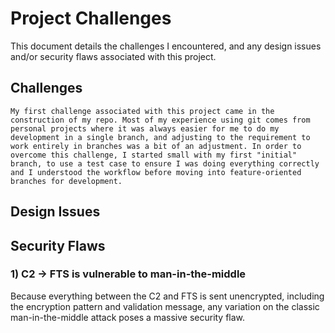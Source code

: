 # Project Challenges

This document details the challenges I encountered, and any design issues and/or security flaws associated with this project.

## Challenges
	My first challenge associated with this project came in the construction of my repo. Most of my experience using git comes from personal projects where it was always easier for me to do my development in a single branch, and adjusting to the requirement to work entirely in branches was a bit of an adjustment. In order to overcome this challenge, I started small with my first "initial" branch, to use a test case to ensure I was doing everything correctly and I understood the workflow before moving into feature-oriented branches for development.

## Design Issues

## Security Flaws
### 1) C2 -> FTS is vulnerable to man-in-the-middle
Because everything between the C2 and FTS is sent unencrypted, including the encryption pattern and validation message, any variation on the classic man-in-the-middle attack poses a massive security flaw.

